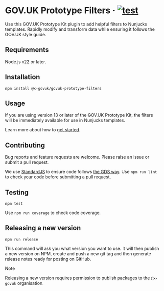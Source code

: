 # GOV.UK Prototype Filters · [![test](https://github.com/x-govuk/govuk-prototype-filters/actions/workflows/test.yml/badge.svg)](https://github.com/x-govuk/govuk-prototype-filters/actions/workflows/test.yml)

Use this GOV.UK Prototype Kit plugin to add helpful filters to Nunjucks templates. Rapidly modify and transform data while ensuring it follows the GOV.UK style guide.

## Requirements

Node.js v22 or later.

## Installation

```shell
npm install @x-govuk/govuk-prototype-filters
```

## Usage

If you are using version 13 or later of the GOV.UK Prototype Kit, the filters will be immediately available for use in Nunjucks templates.

Learn more about how to [get started](https://govuk-prototype-filters.x-govuk.org/get-started/).

## Contributing

Bug reports and feature requests are welcome. Please raise an issue or submit a pull request.

We use [StandardJS](https://standardjs.com) to ensure code follows [the GDS way](https://gds-way.cloudapps.digital/manuals/programming-languages/js.html). Use `npm run lint` to check your code before submitting a pull request.

## Testing

```shell
npm test
```

Use `npm run coverage` to check code coverage.

## Releasing a new version

`npm run release`

This command will ask you what version you want to use. It will then publish a new version on NPM, create and push a new git tag and then generate release notes ready for posting on GitHub.

> [!NOTE]
> Releasing a new version requires permission to publish packages to the `@x-govuk` organisation.
